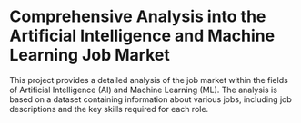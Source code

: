 # Comprehensive Analysis into the Artificial Intelligence and Machine Learning Job Market 
 This project provides a detailed analysis of the job market within the fields of Artificial Intelligence (AI) and Machine Learning (ML). The analysis is based on a dataset containing information about various jobs, including job descriptions and the key skills required for each role.
